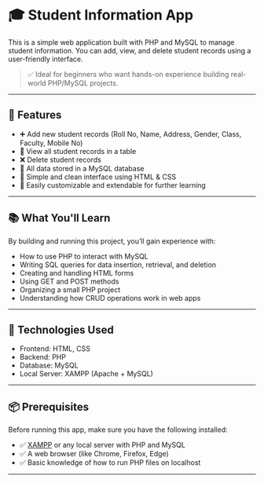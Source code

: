 # 🎓 Student Information App

This is a simple web application built with PHP and MySQL to manage student information. You can add, view, and delete student records using a user-friendly interface.
> ✅ Ideal for beginners who want hands-on experience building real-world PHP/MySQL projects.

---

## 🚀 Features

- ➕ Add new student records (Roll No, Name, Address, Gender, Class, Faculty, Mobile No)
- 📄 View all student records in a table
- ❌ Delete student records
- 💾 All data stored in a MySQL database
- 🎨 Simple and clean interface using HTML & CSS
- 🔗 Easily customizable and extendable for further learning

---

## 📚 What You'll Learn
By building and running this project, you’ll gain experience with:
- How to use PHP to interact with MySQL
- Writing SQL queries for data insertion, retrieval, and deletion
- Creating and handling HTML forms
- Using GET and POST methods
- Organizing a small PHP project
- Understanding how CRUD operations work in web apps

---

## 🧰 Technologies Used
- Frontend: HTML, CSS
- Backend: PHP
- Database: MySQL
- Local Server: XAMPP (Apache + MySQL)

---

## 📦 Prerequisites

Before running this app, make sure you have the following installed:
- ✅ [XAMPP](https://www.apachefriends.org/) or any local server with PHP and MySQL
- ✅ A web browser (like Chrome, Firefox, Edge)
- ✅ Basic knowledge of how to run PHP files on localhost

---
